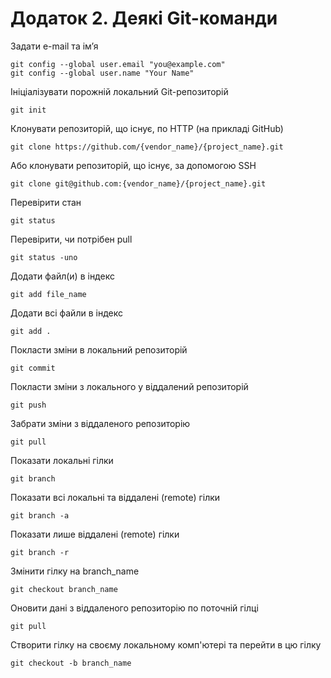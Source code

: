 # Додаток 2. Деякі Git-команди

Задати e-mail та ім’я

```
git config --global user.email "you@example.com"
git config --global user.name "Your Name"
```

Ініціалізувати порожній локальний Git-репозиторій

```
git init
```

Клонувати репозиторій, що існує, по HTTP (на прикладі GitHub)

```
git clone https://github.com/{vendor_name}/{project_name}.git
```

Або клонувати репозиторій, що існує, за допомогою SSH

```
git clone git@github.com:{vendor_name}/{project_name}.git
```

Перевірити стан

```
git status
```

Перевірити, чи потрібен pull

```
git status -uno
```

Додати файл(и) в індекс

```
git add file_name
```

Додати всі файли в індекс

```
git add .
```

Покласти зміни в локальний репозиторій

```
git commit
```

Покласти зміни з локального у віддалений репозиторій

```
git push
```

Забрати зміни з віддаленого репозиторію

```
git pull
```

Показати локальні гілки

```
git branch
```

Показати всі локальні та віддалені (remote) гілки

```
git branch -a
```

Показати лише віддалені (remote) гілки

```
git branch -r
```

Змінити гілку на branch_name

```
git checkout branch_name
```

Оновити дані з віддаленого репозиторію по поточній гілці

```
git pull
```

Створити гілку на своєму локальному комп'ютері та перейти в цю гілку

```
git checkout -b branch_name
```
